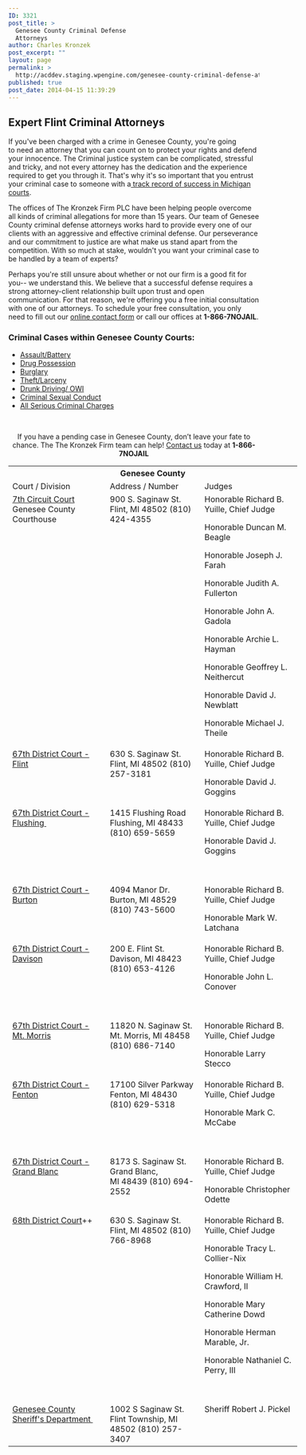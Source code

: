 ```yaml
---
ID: 3321
post_title: >
  Genesee County Criminal Defense
  Attorneys
author: Charles Kronzek
post_excerpt: ""
layout: page
permalink: >
  http://acddev.staging.wpengine.com/genesee-county-criminal-defense-attorneys.html
published: true
post_date: 2014-04-15 11:39:29
---
```

<h2>Expert Flint Criminal Attorneys</h2>
If you've been charged with a crime in Genesee County, you're going to need an attorney that you can count on to protect your rights and defend your innocence. The Criminal justice system can be complicated, stressful and tricky, and not every attorney has the dedication and the experience required to get you through it. That's why it's so important that you entrust your criminal case to someone with a<a href="http://acddev.staging.wpengine.com/proven-results.html"> track record of success in Michigan courts</a>.

The offices of The Kronzek Firm PLC have been helping people overcome all kinds of criminal allegations for more than 15 years. Our team of Genesee County criminal defense attorneys works hard to provide every one of our clients with an aggressive and effective criminal defense. Our perseverance and our commitment to justice are what make us stand apart from the competition. With so much at stake, wouldn't you want your criminal case to be handled by a team of experts?

Perhaps you're still unsure about whether or not our firm is a good fit for you-- we understand this. We believe that a successful defense requires a strong attorney-client relationship built upon trust and open communication. For that reason, we're offering you a free initial consultation with one of our attorneys. To schedule your free consultation, you only need to fill out our <a href="http://acddev.staging.wpengine.com/contact-us.html">online contact form</a> or call our offices at <strong>1-866-7NOJAIL</strong>.
<h3>Criminal Cases within Genesee County Courts:</h3>
<ul>
	<li><a href="http://acddev.staging.wpengine.com/assault-charges.html">Assault/Battery</a></li>
	<li><a href="http://acddev.staging.wpengine.com/drug-charges.html">Drug Possession</a></li>
	<li><a href="http://acddev.staging.wpengine.com/burglary-crimes.html">Burglary</a></li>
	<li><a href="http://acddev.staging.wpengine.com/theft-charges.html">Theft/Larceny</a></li>
	<li><a href="http://acddev.staging.wpengine.com/drunk-driving.html">Drunk Driving/ OWI</a></li>
	<li><a href="http://acddev.staging.wpengine.com/sex-crimes.html">Criminal Sexual Conduct</a></li>
	<li><a href="http://acddev.staging.wpengine.com/">All Serious Criminal Charges</a></li>
</ul>
&nbsp;
<p style="text-align: center;">If you have a pending case in Genesee County, don’t leave your fate to chance. The The Kronzek Firm team can help! <a href="http://acddev.staging.wpengine.com/contact-us.html">Contact us</a> today at <strong>1-866-7NOJAIL</strong></p>
<p style="text-align: left;"></p>

<table class="districts" style="width: 580px !important;" cellspacing="0">
<tbody>
<tr>
<th colspan="3">Genesee County</th>
</tr>
<tr class="subjects">
<td width="225">Court / Division</td>
<td width="225">Address / Number</td>
<td width="225">Judges</td>
</tr>
<tr>
<td valign="top"><a href="http://www.gc4me.com/departments/circuit_court_7th/index.php">7th Circuit Court
</a>Genesee County Courthouse</td>
<td valign="top">900 S. Saginaw St.
Flint, MI 48502
(810) 424-4355</td>
<td valign="top">Honorable Richard B. Yuille, Chief Judge

Honorable Duncan M. Beagle

Honorable Joseph J. Farah

Honorable Judith A. Fullerton

Honorable John A. Gadola

Honorable Archie L. Hayman

Honorable Geoffrey L. Neithercut

Honorable David J. Newblatt

Honorable Michael J. Theile</td>
</tr>
<tr>
<td valign="top"><a href="http://www.gc4me.com/departments/district_court/index/index.php">67th District Court - Flint</a></td>
<td valign="top">630 S. Saginaw St.
Flint, MI 48502
(810) 257-3181</td>
<td valign="top">Honorable Richard B. Yuille, Chief Judge

Honorable David J. Goggins</td>
</tr>
<tr>
<td valign="top"><a href="http://www.gc4me.com/departments/district_court/index/index.php">67th District Court - Flushing </a></td>
<td valign="top">1415 Flushing Road
Flushing, MI 48433
(810) 659-5659</td>
<td valign="top">Honorable Richard B. Yuille, Chief Judge

Honorable David J. Goggins

&nbsp;</td>
</tr>
<tr>
<td valign="top"><a href="http://www.gc4me.com/departments/district_court/index/index.php">67th District Court - Burton</a></td>
<td valign="top">4094 Manor Dr.
Burton, MI 48529
(810) 743-5600</td>
<td valign="top">Honorable Richard B. Yuille, Chief Judge

Honorable Mark W. Latchana</td>
</tr>
<tr>
<td valign="top"><a href="http://www.gc4me.com/departments/district_court/index/index.php">67th District Court - Davison</a></td>
<td valign="top">200 E. Flint St.
Davison, MI 48423
(810) 653-4126</td>
<td valign="top">Honorable Richard B. Yuille, Chief Judge

Honorable John L. Conover

&nbsp;</td>
</tr>
<tr>
<td valign="top"><a href="http://www.gc4me.com/departments/district_court/index/index.php">67th District Court - Mt. Morris</a></td>
<td valign="top">11820 N. Saginaw St.
Mt. Morris, MI 48458
(810) 686-7140</td>
<td valign="top">Honorable Richard B. Yuille, Chief Judge

Honorable Larry Stecco</td>
</tr>
<tr>
<td valign="top"><a href="http://www.gc4me.com/departments/district_court/index/index.php">67th District Court - Fenton</a></td>
<td valign="top">17100 Silver Parkway
Fenton, MI 48430
(810) 629-5318</td>
<td valign="top">Honorable Richard B. Yuille, Chief Judge

Honorable Mark C. McCabe

&nbsp;</td>
</tr>
<tr>
<td valign="top"><a href="http://www.gc4me.com/departments/district_court/index/index.php">67th District Court - Grand Blanc</a></td>
<td valign="top">8173 S. Saginaw St.
Grand Blanc, MI 48439
(810) 694-2552</td>
<td valign="top">Honorable Richard B. Yuille, Chief Judge

Honorable Christopher Odette</td>
</tr>
<tr>
<td valign="top"><a href="http://www.68thdistrictcourt.com/">68th District Court</a>++</td>
<td valign="top">630 S. Saginaw St.
Flint, MI 48502
(810) 766-8968</td>
<td valign="top">Honorable Richard B. Yuille, Chief Judge

Honorable Tracy L. Collier-Nix

Honorable William H. Crawford, II

Honorable Mary Catherine Dowd

Honorable Herman Marable, Jr.

Honorable Nathaniel C. Perry, III

&nbsp;</td>
</tr>
<tr>
<td valign="top"><a href="http://www.gcsdmi.com/index.html">Genesee County Sheriff's Department </a></td>
<td valign="top">1002 S Saginaw St.
Flint Township, MI 48502
(810) 257-3407</td>
<td valign="top">Sheriff Robert J. Pickel

&nbsp;</td>
</tr>
</tbody>
</table>